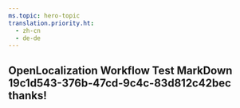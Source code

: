 ```yaml
---
ms.topic: hero-topic
translation.priority.ht: 
  - zh-cn
  - de-de
---
```

## OpenLocalization Workflow Test MarkDown 19c1d543-376b-47cd-9c4c-83d812c42bec thanks!
